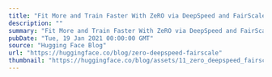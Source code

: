 ```yaml
---
title: "Fit More and Train Faster With ZeRO via DeepSpeed and FairScale"
description: ""
summary: "Fit More and Train Faster With ZeRO via DeepSpeed and FairScale A guest blog post by Hugging Face fe..."
pubDate: "Tue, 19 Jan 2021 00:00:00 GMT"
source: "Hugging Face Blog"
url: "https://huggingface.co/blog/zero-deepspeed-fairscale"
thumbnail: "https://huggingface.co/blog/assets/11_zero_deepspeed_fairscale/zero-partitioning.png"
---
```


